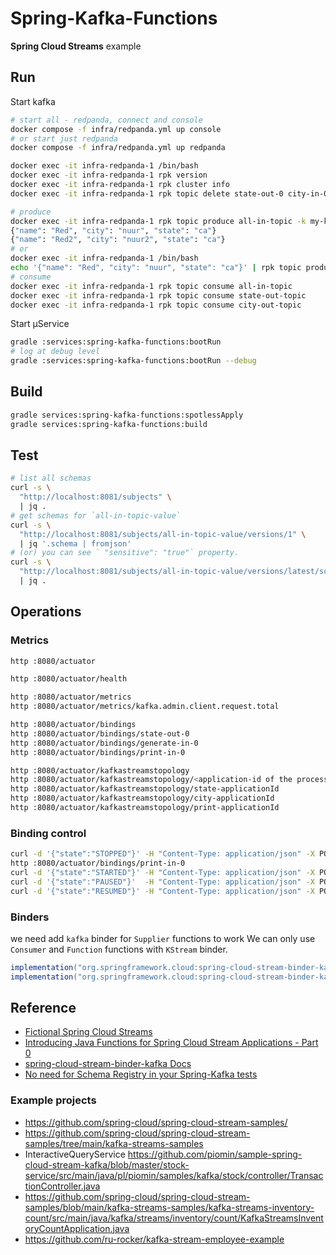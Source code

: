 # Spring-Kafka-Functions

**Spring Cloud Streams** example

## Run

Start kafka

```bash
# start all - redpanda, connect and console
docker compose -f infra/redpanda.yml up console
# or start just redpanda
docker compose -f infra/redpanda.yml up redpanda

docker exec -it infra-redpanda-1 /bin/bash
docker exec -it infra-redpanda-1 rpk version
docker exec -it infra-redpanda-1 rpk cluster info
docker exec -it infra-redpanda-1 rpk topic delete state-out-0 city-in-0

# produce
docker exec -it infra-redpanda-1 rpk topic produce all-in-topic -k my-key
{"name": "Red", "city": "nuur", "state": "ca"}
{"name": "Red2", "city": "nuur2", "state": "ca"}
# or
docker exec -it infra-redpanda-1 /bin/bash
echo '{"name": "Red", "city": "nuur", "state": "ca"}' | rpk topic produce all-in-topic -k my-key
# consume
docker exec -it infra-redpanda-1 rpk topic consume all-in-topic
docker exec -it infra-redpanda-1 rpk topic consume state-out-topic
docker exec -it infra-redpanda-1 rpk topic consume city-out-topic
```

Start µService 

```bash
gradle :services:spring-kafka-functions:bootRun
# log at debug level
gradle :services:spring-kafka-functions:bootRun --debug
```

## Build

```bash
gradle services:spring-kafka-functions:spotlessApply
gradle services:spring-kafka-functions:build
```

## Test

```bash
# list all schemas 
curl -s \
  "http://localhost:8081/subjects" \
  | jq .
# get schemas for `all-in-topic-value`
curl -s \
  "http://localhost:8081/subjects/all-in-topic-value/versions/1" \
  | jq '.schema | fromjson' 
# (or) you can see ` "sensitive": "true"` property.
curl -s \
  "http://localhost:8081/subjects/all-in-topic-value/versions/latest/schema" \
  | jq .
```

## Operations

### Metrics

```bash
http :8080/actuator

http :8080/actuator/health

http :8080/actuator/metrics
http :8080/actuator/metrics/kafka.admin.client.request.total

http :8080/actuator/bindings
http :8080/actuator/bindings/state-out-0
http :8080/actuator/bindings/generate-in-0
http :8080/actuator/bindings/print-in-0

http :8080/actuator/kafkastreamstopology
http :8080/actuator/kafkastreamstopology/<application-id of the processor>
http :8080/actuator/kafkastreamstopology/state-applicationId
http :8080/actuator/kafkastreamstopology/city-applicationId
http :8080/actuator/kafkastreamstopology/print-applicationId
````

### Binding control

```bash
curl -d '{"state":"STOPPED"}' -H "Content-Type: application/json" -X POST localhost:8080/actuator/bindings/print-in-0
http :8080/actuator/bindings/print-in-0
curl -d '{"state":"STARTED"}' -H "Content-Type: application/json" -X POST localhost:8080/actuator/bindings/print-in-0
curl -d '{"state":"PAUSED"}'  -H "Content-Type: application/json" -X POST localhost:8080/actuator/bindings/print-in-0
curl -d '{"state":"RESUMED"}' -H "Content-Type: application/json" -X POST localhost:8080/actuator/bindings/print-in-0
```

### Binders 
we need add `kafka` binder for `Supplier` functions to work
We can only use `Consumer` and `Function` functions with `KStream` binder.

```gradle
implementation("org.springframework.cloud:spring-cloud-stream-binder-kafka")
implementation("org.springframework.cloud:spring-cloud-stream-binder-kafka-streams")
 ```

## Reference
- [Fictional Spring Cloud Streams](https://github.com/spring-cloud/spring-cloud-stream/blob/main/docs/src/main/asciidoc/spring-cloud-stream.adoc#functions-with-multiple-input-and-output-arguments)
- [Introducing Java Functions for Spring Cloud Stream Applications - Part 0](https://spring.io/blog/2020/07/13/introducing-java-functions-for-spring-cloud-stream-applications-part-0)
- [spring-cloud-stream-binder-kafka Docs](https://cloud.spring.io/spring-cloud-static/spring-cloud-stream-binder-kafka/)
- [No need for Schema Registry in your Spring-Kafka tests](https://medium.com/@igorvlahek1/no-need-for-schema-registry-in-your-spring-kafka-tests-a5b81468a0e1)
### Example projects 
- https://github.com/spring-cloud/spring-cloud-stream-samples/
- https://github.com/spring-cloud/spring-cloud-stream-samples/tree/main/kafka-streams-samples
- InteractiveQueryService https://github.com/piomin/sample-spring-cloud-stream-kafka/blob/master/stock-service/src/main/java/pl/piomin/samples/kafka/stock/controller/TransactionController.java
- https://github.com/spring-cloud/spring-cloud-stream-samples/blob/main/kafka-streams-samples/kafka-streams-inventory-count/src/main/java/kafka/streams/inventory/count/KafkaStreamsInventoryCountApplication.java
- https://github.com/ru-rocker/kafka-stream-employee-example
